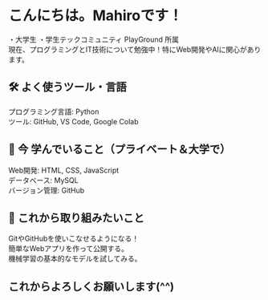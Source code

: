 
<!---
MahiroK/MahiroK is a ✨ special ✨ repository because its `README.md` (this file) appears on your GitHub profile.
You can click the Preview link to take a look at your changes.
--->
# こんにちは。Mahiroです！

・大学生
・学生テックコミュニティ   PlayGround 所属  
現在、プログラミングとIT技術について勉強中！特にWeb開発やAIに関心があります。

## 🛠️ よく使うツール・言語

プログラミング言語: Python  
ツール: GitHub, VS Code, Google Colab

## 🌱 今 学んでいること（プライベート＆大学で）

Web開発: HTML, CSS, JavaScript  
データベース: MySQL  
バージョン管理: GitHub  

## 🚀 これから取り組みたいこと

GitやGitHubを使いこなせるようになる！  
簡単なWebアプリを作って公開する。  
機械学習の基本的なモデルを試してみる。  

## これからよろしくお願いします(^^)
